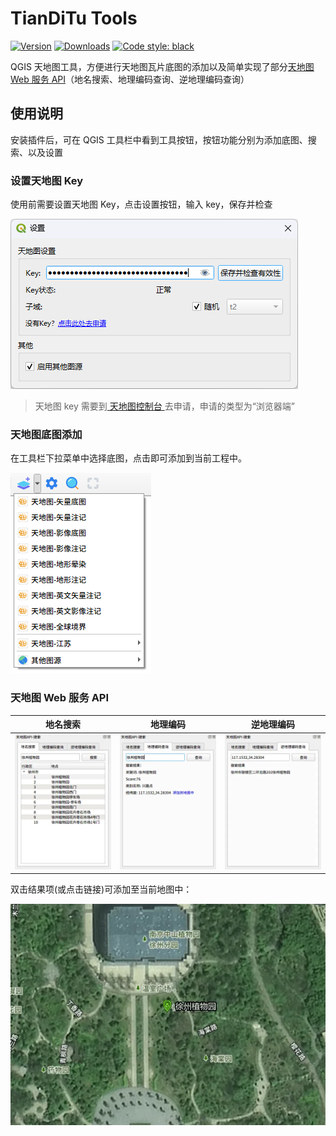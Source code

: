 # TianDiTu Tools

[![Version](https://img.shields.io/badge/dynamic/xml?color=blue&label=Version&query=%2F%2Fpyqgis_plugin%5B%40name%3D%27TianDiTu%20Tools%27%5D%2Fversion%2Ftext%28%29&url=https%3A%2F%2Fplugins.qgis.org%2Fplugins%2Fplugins.xml%3Fqgis%3D3.30)](https://plugins.qgis.org/plugins/tianditu-tools/)
[![Downloads](https://img.shields.io/badge/dynamic/xml?color=success&label=Downloads&query=%2F%2Fpyqgis_plugin%5B%40name%3D%27TianDiTu%20Tools%27%5D%2Fdownloads%2Ftext%28%29&url=https%3A%2F%2Fplugins.qgis.org%2Fplugins%2Fplugins.xml%3Fqgis%3D3.30)](https://plugins.qgis.org/plugins/tianditu-tools/)
[![Code style: black](https://img.shields.io/badge/code%20style-black-000000.svg)](https://github.com/psf/black)

QGIS 天地图工具，方便进行天地图瓦片底图的添加以及简单实现了部分[天地图 Web 服务 API](http://lbs.tianditu.gov.cn/server/guide.html)（地名搜索、地理编码查询、逆地理编码查询）

## 使用说明

安装插件后，可在 QGIS 工具栏中看到工具按钮，按钮功能分别为添加底图、搜索、以及设置

### 设置天地图 Key

使用前需要设置天地图 Key，点击设置按钮，输入 key，保存并检查

![设置](doc/设置.png)

> 天地图 key 需要到[ 天地图控制台 ](https://console.tianditu.gov.cn/api/key)去申请，申请的类型为“浏览器端”

### 天地图底图添加

在工具栏下拉菜单中选择底图，点击即可添加到当前工程中。

![工具栏界面](doc/菜单.png)

### 天地图 Web 服务 API

|            地名搜索            |                地理编码                |                 逆地理编码                 |
| :----------------------------: | :------------------------------------: | :----------------------------------------: |
| ![地名搜索](doc/地名搜索.webp) | ![地理编码查询](doc/地理编码查询.webp) | ![逆地理编码查询](doc/逆地理编码查询.webp) |

双击结果项(或点击链接)可添加至当前地图中：

![地点标记](doc/地点标记.webp)
